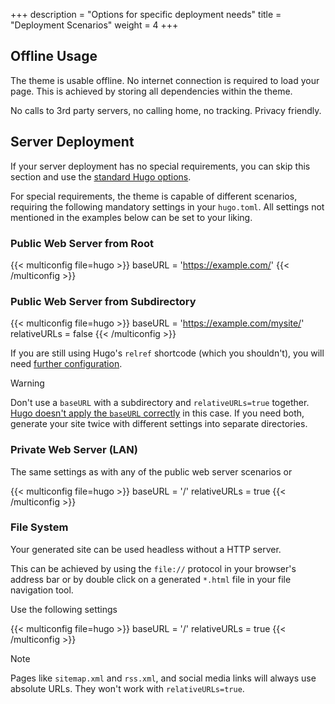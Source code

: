 +++
description = "Options for specific deployment needs"
title = "Deployment Scenarios"
weight = 4
+++

## Offline Usage

The theme is usable offline. No internet connection is required to load your page. This is achieved by storing all dependencies within the theme.

No calls to 3rd party servers, no calling home, no tracking. Privacy friendly.

## Server Deployment

If your server deployment has no special requirements, you can skip this section and use the [standard Hugo options](https://gohugo.io/content-management/urls/).

For special requirements, the theme is capable of different scenarios, requiring the following mandatory settings in your `hugo.toml`. All settings not mentioned in the examples below can be set to your liking.

### Public Web Server from Root

{{< multiconfig file=hugo >}}
baseURL = 'https://example.com/'
{{< /multiconfig >}}

### Public Web Server from Subdirectory

{{< multiconfig file=hugo >}}
baseURL = 'https://example.com/mysite/'
relativeURLs = false
{{< /multiconfig >}}

If you are still using Hugo's `relref` shortcode (which you shouldn't), you will need [further configuration](configuration/content/linking#patching-the-relref-shortcode).

> [!WARNING]
> Don't use a `baseURL` with a subdirectory and `relativeURLs=true` together. [Hugo doesn't apply the `baseURL` correctly](https://github.com/gohugoio/hugo/issues/12130) in this case. If you need both, generate your site twice with different settings into separate directories.

### Private Web Server (LAN)

The same settings as with any of the public web server scenarios or

{{< multiconfig file=hugo >}}
baseURL = '/'
relativeURLs = true
{{< /multiconfig >}}

### File System

Your generated site can be used headless without a HTTP server.

This can be achieved by using the `file://` protocol in your browser's address bar or by double click on a generated `*.html` file in your file navigation tool.

Use the following settings

{{< multiconfig file=hugo >}}
baseURL = '/'
relativeURLs = true
{{< /multiconfig >}}

> [!note]
> Pages like `sitemap.xml` and `rss.xml`, and social media links will always use absolute URLs. They won't work with `relativeURLs=true`.
